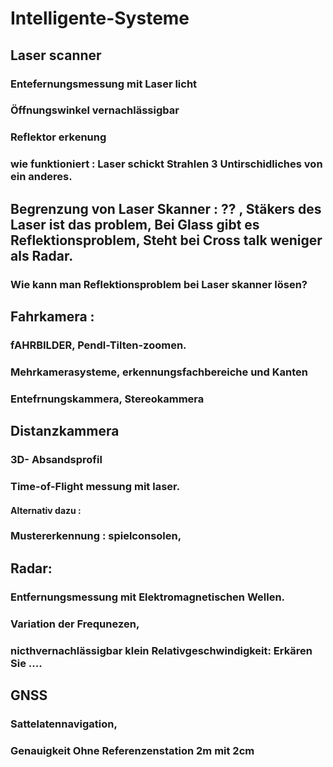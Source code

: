 # Intelligente-Systeme


## Laser scanner
### Entefernungsmessung mit Laser licht
### Öffnungswinkel vernachlässigbar
### Reflektor erkenung 

### wie funktioniert : Laser schickt Strahlen 3 Untirschidliches von ein anderes. 
## Begrenzung von Laser Skanner : ?? , Stäkers des Laser ist das problem, Bei Glass gibt es Reflektionsproblem, Steht bei Cross talk weniger als Radar.  
### Wie kann man Reflektionsproblem bei Laser skanner lösen? 

## Fahrkamera :
### fAHRBILDER, Pendl-Tilten-zoomen.
### Mehrkamerasysteme, erkennungsfachbereiche und Kanten
### Entefrnungskammera, Stereokammera

## Distanzkammera
### 3D- Absandsprofil
### Time-of-Flight messung mit laser. 
#### Alternativ dazu :
### Mustererkennung : spielconsolen, 

## Radar: 
### Entfernungsmessung mit Elektromagnetischen Wellen.
### Variation der Frequnezen, 
### nicthvernachlässigbar klein Relativgeschwindigkeit: Erkären Sie ....


## GNSS
### Sattelatennavigation, 
### Genauigkeit Ohne Referenzenstation 2m mit 2cm 
